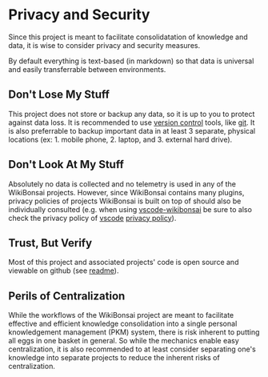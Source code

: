 # Privacy and Security

Since this project is meant to facilitate consolidatation of knowledge and data, it is wise to consider privacy and security measures.

By default everything is text-based (in markdown) so that data is universal and easily transferrable between environments.

## Don't Lose My Stuff

This project does not store or backup any data, so it is up to you to protect against data loss. It is recommended to use [version control][wiki-vrsn-ctrl] tools, like [git][git]. It is also preferrable to backup important data in at least 3 separate, physical locations (ex: 1. mobile phone, 2. laptop, and 3. external hard drive).

## Don't Look At My Stuff

Absolutely no data is collected and no telemetry is used in any of the WikiBonsai projects. However, since WikiBonsai contains many plugins, privacy policies of projects WikiBonsai is built on top of should also be individually consulted (e.g. when using [vscode-wikibonsai][wibomd-repo-vscode-wikibonsai] be sure to also check the privacy policy of [vscode][vscode] [privacy policy][vscode-privacy]).

## Trust, But Verify

Most of this project and associated projects' code is open source and viewable on github (see [readme][wiki-doc-readme]).

## Perils of Centralization

While the workflows of the WikiBonsai project are meant to facilitate effective and efficient knowledge consolidation into a single personal knowledgement management (PKM) system, there is risk inherent to putting all eggs in one basket in general. So while the mechanics enable easy centralization, it is also recommended to at least consider separating one's knowledge into separate projects to reduce the inherent risks of centralization.


[git]: <https://git-scm.com/book/en/v2/Getting-Started-What-is-Git%3F>
[vscode]: <https://github.com/microsoft/vscode>
[vscode-privacy]: <https://privacy.microsoft.com/en-us/privacystatement>
[wiki-vrsn-ctrl]: <https://en.wikipedia.org/wiki/Version_control>

[wiki-doc-readme]: <https://github.com/wikibonsai/wikibonsai/tree/main/docs/README.md>
[wibomd-repo-vscode-wikibonsai]: <https://github.com/wikibonsai/vscode-wikibonsai>
